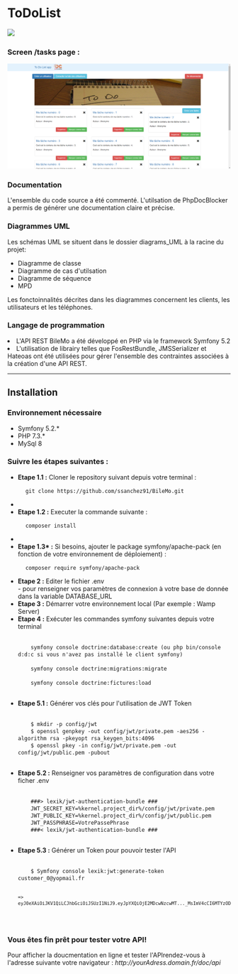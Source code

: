 # ToDoList

<a href="https://codeclimate.com/github/ssanchez91/ToDoList/maintainability"><img src="https://api.codeclimate.com/v1/badges/ef8614340af01b657945/maintainability" /></a>

<h3>Screen /tasks page :</h3>


![frontend](https://github.com/ssanchez91/ToDoList/blob/main/docs/Visuel.PNG)

<h3>Documentation</h3>
<p>L'ensemble du code source a été commenté. L'utilsation de PhpDocBlocker a permis de générer une documentation claire et précise.</p>

<h3>Diagrammes UML</h3>
Les schémas UML se situent dans le dossier diagrams_UML à la racine du projet:
<ul>
  <li>Diagramme de classe</li>
  <li>Diagramme de cas d'utilsation</li>
  <li>Diagramme de séquence</li>
  <li>MPD</li>
</ul>  
Les fonctoinnalités décrites dans les diagrammes concernent les clients, les utilisateurs et les téléphones.

<h3>Langage de programmation</h3>

<ul>
</ul>
<li>L'API REST BileMo a été développé en PHP via le framework Symfony 5.2</li>
<li>L'utilisation de librairy telles que FosRestBundle, JMSSerializer et Hateoas ont été utilisées pour gérer l'ensemble des contraintes associées à la création d'une API REST.

<hr>
<h2>Installation</h2>
<h3>Environnement nécessaire</h3>
<ul>
  <li>Symfony 5.2.*</li>
  <li>PHP 7.3.*</li>
  <li>MySql 8</li>
</ul>
<h3>Suivre les étapes suivantes :</h3>
<ul>
  <li><b>Etape 1.1 :</b> Cloner le repository suivant depuis votre terminal :</li>
  <pre>
  <code>git clone https://github.com/ssanchez91/BileMo.git</code></pre>     
  <li>
   <li><b>Etape 1.2 :</b> Executer la commande suivante :</li>
  <pre>
  <code>composer install</code></pre>     
  <li>
    <li><b>Etape 1.3* :</b> Si besoins, ajouter le package symfony/apache-pack (en fonction de votre environnement de déploiement) :</li>
  <pre>
  <code>composer require symfony/apache-pack</code></pre>     
  <li><b>Etape 2 :</b> Editer le fichier .env </li>
    - pour renseigner vos paramètres de connexion à votre base de donnée dans la variable DATABASE_URL
  <li><b>Etape 3 :</b> Démarrer votre environnement local (Par exemple : Wamp Server)</li>
  <li><b>Etape 4 :</b> Exécuter les commandes symfony suivantes depuis votre terminal</li>
  <pre><code>
    symfony console doctrine:database:create (ou php bin/console d:d:c si vous n'avez pas installé le client symfony)<br/>
    symfony console doctrine:migrations:migrate<br/>
    symfony console doctrine:fictures:load  
  </code></pre>
  <li><b>Etape 5.1 :</b> Générer vos clés pour l'utilisation de JWT Token</li>
  <pre><code>
    $ mkdir -p config/jwt
    $ openssl genpkey -out config/jwt/private.pem -aes256 -algorithm rsa -pkeyopt rsa_keygen_bits:4096
    $ openssl pkey -in config/jwt/private.pem -out config/jwt/public.pem -pubout
  </code></pre>
  <li><b>Etape 5.2 :</b> Renseigner vos paramètres de configuration dans votre ficher .env</li>
  <pre><code>
    ###> lexik/jwt-authentication-bundle ###
    JWT_SECRET_KEY=%kernel.project_dir%/config/jwt/private.pem
    JWT_PUBLIC_KEY=%kernel.project_dir%/config/jwt/public.pem
    JWT_PASSPHRASE=VotrePassePhrase
    ###< lexik/jwt-authentication-bundle ###
  </code></pre>
  <li><b>Etape 5.3 :</b> Générer un Token pour pouvoir tester l'API </li>
  <pre><code>
    $ Symfony console lexik:jwt:generate-token customer_0@yopmail.fr
    
    => eyJ0eXAiOiJKV1QiLCJhbGciOiJSUzI1NiJ9.eyJpYXQiOjE2MDcwNzcwMT..._MsImV4cCI6MTYzODYx
  </code></pre>
</ul>
  
<h3>Vous êtes fin prêt pour tester votre API!</h3>
<p>Pour afficher la doucmentation en ligne et tester l'APIrendez-vous à l'adresse suivante votre navigateur : <em>http://yourAdress.domain.fr/doc/api</em></p>
